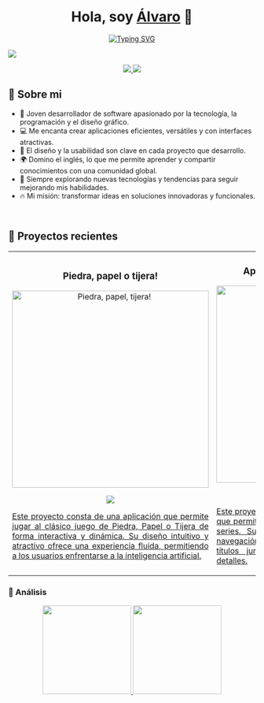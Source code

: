 <div align="center">
<h1 align="center">Hola, soy <a href="https://www.linkedin.com/in/álvaro-moreno-caballero-6a21202ba">Álvaro</a> 👋</h1>
</div>

<p align="center">
<a href="https://git.io/typing-svg"><img src="https://readme-typing-svg.demolab.com?font=Atkinson+Hyperlegible+Mono&duration=4000&pause=700&color=F7F7F7&background=FFFFFF00&center=true&vCenter=true&width=300&height=30&lines=Welcome+to+my+profile;Software+developer;%C3%81lvaro+Moreno+Caballero" alt="Typing SVG" /></a>
</p>

<img src="https://i.imgur.com/zIidLUG.png">

<!-- logos -->
<p align="center">
  <a href="https://www.linkedin.com/in/álvaro-moreno-caballero-6a21202ba/" target="_blank">
    <img src="https://img.shields.io/badge/linkedin-%230077B5.svg?style=for-the-badge&logo=linkedin&logoColor=white">
<a href="mailto:alvaromorenocaballero05@gmail.com">
    <img src="https://img.shields.io/badge/Email-D14836?style=for-the-badge&logo=gmail&logoColor=white">
  </a>
</p>

## 📖 Sobre mi
 
- 🚀 Joven desarrollador de software apasionado por la tecnología, la programación y el diseño gráfico.
- 💻 Me encanta crear aplicaciones eficientes, versátiles y con interfaces atractivas.
- 🎨 El diseño y la usabilidad son clave en cada proyecto que desarrollo.
- 🌍 Domino el inglés, lo que me permite aprender y compartir conocimientos con una comunidad global.
- 📲 Siempre explorando nuevas tecnologías y tendencias para seguir mejorando mis habilidades.
- 🔥 Mi misión: transformar ideas en soluciones innovadoras y funcionales.
<br>

## 📂 Proyectos recientes

<table>
<tr>
<td width="50%">
<h3 align="center">Piedra, papel o tijera!</h3>
<div align="center">
<a href="https://github.com/Kqtz/ProyectoJuego/tree/master/eclipse-workspace/Proyecto%20Juego" target="_blank"><img src="https://i.imgur.com/j3a1tO9.png" width="400" alt="Piedra, papel, tijera!"></a>
<p>
<a href="https://github.com/Kqtz/ProyectoJuego/tree/master/eclipse-workspace/Proyecto%20Juego" target="_blank">
<img src="https://img.shields.io/badge/CÓDIGO-ff9?style=for-the-badge&logo=github&logoColor=black">
</p>
<p align="justify">
  Este proyecto consta de una aplicación que permite jugar al clásico juego de Piedra, Papel o Tijera de forma interactiva y dinámica. Su diseño intuitivo y atractivo ofrece una experiencia fluida, permitiendo a los usuarios enfrentarse a la inteligencia artificial.
</p>
</div>                                                                                      
</td>

<td width="50%">
<h3 align="center">Aplicación de Series y Peliculas</h3>
<div align="center">                                       
<a href="https://github.com/Kqtz/FilmingApp" target="_blank"><img src="https://i.imgur.com/hULpcGj.png" width="400" alt="Aplicación de Series y Peliculas"></a>
<p>
<a href="https://github.com/Kqtz/FilmingApp" target="_blank">
<img src="https://img.shields.io/badge/C%C3%93DIGO-80ffaa?style=for-the-badge&logo=github&logoColor=black">
</p>
<p align="justify">Este proyecto consta de una aplicación para Android que permite gestionar información sobre películas y series. Su diseño intuitivo y atractivo facilita la navegación, permitiendo a los usuarios visualizar títulos junto con sus respectivas imágenes y detalles.</p>
</div>                                                             
</td>  
</tr>
</table>



### 🧠&nbsp;Análisis 

<p align="center">
<a href="https://github.com/Kqtz">
  <img height="180em" src="https://github-readme-stats-eight-theta.vercel.app/api?username=Kqtz&show_icons=true&theme=algolia&include_all_commits=true&count_private=true"/>
  <img height="180em" src="https://github-readme-stats-eight-theta.vercel.app/api/top-langs/?username=Kqtz&layout=compact&langs_count=8&theme=algolia"/>
</a>
</p>
